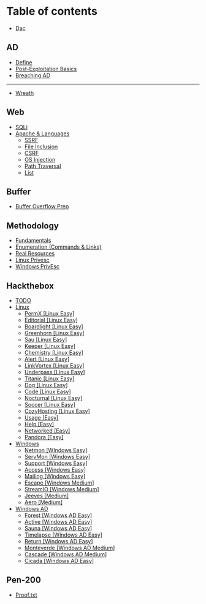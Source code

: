 # Table of contents

* [Dac](README.md)

## AD

* [Define](ad/define.md)
* [Post-Exploitation Basics](ad/post-exploitation-basics.md)
* [Breaching AD](ad/breaching-ad.md)

***

* [Wreath](wreath.md)

## Web

* [SQLi](web/sqli.md)
* [Apache & Languages](web/apache-and-languages/README.md)
  * [SSRF](web/apache-and-languages/ssrf.md)
  * [File Inclusion](web/apache-and-languages/file-inclusion.md)
  * [CSRF](web/apache-and-languages/csrf.md)
  * [OS Injection](web/apache-and-languages/os-injection.md)
  * [Path Traversal](web/apache-and-languages/path-traversal.md)
  * [List](web/apache-and-languages/list.md)

## Buffer

* [Buffer Overflow Prep](buffer/buffer-overflow-prep.md)

## Methodology

* [Fundamentals](methodology/fundamentals.md)
* [Enumeration (Commands & Links)](methodology/enumeration-commands-and-links.md)
* [Real Resources](methodology/real-resources.md)
* [Linux Privesc](methodology/linux-privesc.md)
* [Windows PrivEsc](methodology/windows-privesc.md)

## Hackthebox

* [TODO](hackthebox/todo.md)
* [Linux](hackthebox/linux/README.md)
  * [PermX \[Linux Easy\]](hackthebox/linux/permx-linux-easy.md)
  * [Editorial \[Linux Easy\]](hackthebox/linux/editorial-linux-easy.md)
  * [Boardlight \[Linux Easy\]](hackthebox/linux/boardlight-linux-easy.md)
  * [Greenhorn \[Linux Easy\]](hackthebox/linux/greenhorn-linux-easy.md)
  * [Sau \[Linux Easy\]](hackthebox/linux/sau-linux-easy.md)
  * [Keeper \[Linux Easy\]](hackthebox/linux/keeper-linux-easy.md)
  * [Chemistry \[Linux Easy\]](hackthebox/linux/chemistry-linux-easy.md)
  * [Alert \[Linux Easy\]](hackthebox/linux/alert-linux-easy.md)
  * [LinkVortex \[Linux Easy\]](hackthebox/linux/linkvortex-linux-easy.md)
  * [Underpass \[Linux Easy\]](hackthebox/linux/underpass-linux-easy.md)
  * [Titanic \[Linux Easy\]](hackthebox/linux/titanic-linux-easy.md)
  * [Dog \[Linux Easy\]](hackthebox/linux/dog-linux-easy.md)
  * [Code \[Linux Easy\]](hackthebox/linux/code-linux-easy.md)
  * [Nocturnal \[Linux Easy\]](hackthebox/linux/nocturnal-linux-easy.md)
  * [Soccer \[Linux Easy\]](hackthebox/linux/soccer-linux-easy.md)
  * [CozyHosting \[Linux Easy\]](hackthebox/linux/cozyhosting-linux-easy.md)
  * [Usage \[Easy\]](hackthebox/linux/usage-easy.md)
  * [Help \[Easy\]](hackthebox/linux/help-easy.md)
  * [Networked \[Easy\]](hackthebox/linux/networked-easy.md)
  * [Pandora \[Easy\]](hackthebox/linux/pandora-easy.md)
* [Windows](hackthebox/windows/README.md)
  * [Netmon \[WIndows Easy\]](hackthebox/windows/netmon-windows-easy.md)
  * [ServMon \[Windows Easy\]](hackthebox/windows/servmon-windows-easy.md)
  * [Support \[Windows Easy\]](hackthebox/windows/support-windows-easy.md)
  * [Access \[Windows Easy\]](hackthebox/windows/access-windows-easy.md)
  * [Mailing \[Windows Easy\]](hackthebox/windows/mailing-windows-easy.md)
  * [Escape \[Windows Medium\]](hackthebox/windows/escape-windows-medium.md)
  * [StreamIO \[Windows Medium\]](hackthebox/windows/streamio-windows-medium.md)
  * [Jeeves \[Medium\]](hackthebox/windows/jeeves-medium.md)
  * [Aero \[Medium\]](hackthebox/windows/aero-medium.md)
* [Windows AD](hackthebox/windows-ad/README.md)
  * [Forest \[Windows AD Easy\]](hackthebox/windows-ad/forest-windows-ad-easy.md)
  * [Active \[Windows AD Easy\]](hackthebox/windows-ad/active-windows-ad-easy.md)
  * [Sauna \[Windows AD Easy\]](hackthebox/windows-ad/sauna-windows-ad-easy.md)
  * [Timelapse \[Windows AD Easy\]](hackthebox/windows-ad/timelapse-windows-ad-easy.md)
  * [Return \[Windows AD Easy\]](hackthebox/windows-ad/return-windows-ad-easy.md)
  * [Monteverde \[Windows AD Medium\]](hackthebox/windows-ad/monteverde-windows-ad-medium.md)
  * [Cascade \[Windows AD Medium\]](hackthebox/windows-ad/cascade-windows-ad-medium.md)
  * [Cicada \[Windows AD Easy\]](hackthebox/windows-ad/cicada-windows-ad-easy.md)

## Pen-200

* [Proof.txt](pen-200/proof.txt.md)
